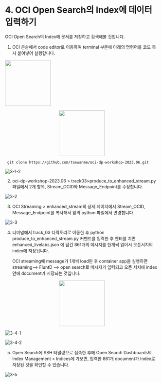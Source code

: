 # 4. OCI Open Search의 Index에 데이터 입력하기


OCI Open Search의 Index에 문서를 저장하고 검색해볼 것입니다. 
1. OCI 콘솔에서 code editor로 이동하여 terminal 부분에 아래의 명령어를 코드 복사 붙여넣어 실행합니다.

<img src="https://github.com/oraclekr-data-platform/ODWS-S04-ADB-Data-Visualization/assets/150219167/17f449b3-7671-4583-923b-12bd07906c85" height="150">
 <p align="center"><img src="https://github.com/oraclekr-data-platform/ODWS-S04-ADB-Data-Visualization/assets/150219167/fbf746ff-113f-4f03-bc61-a97066395d12" height="150"></p>

     git clone https://github.com/taewanme/oci-dp-workshop-2023.06.git

![3-1-2](https://github.com/oraclekr-data-platform/ODWS-S04-ADB-Data-Visualization/assets/150219167/f2518de4-ad33-4bf8-8ce6-b73942571717)

2. oci-dp-workshop-2023.06 > track03>produce_to_enhanced_stream.py 파일에서 2개 항목, Stream_OCID와 Message_Endpoint를 수정합니다.

![3-2](https://github.com/oraclekr-data-platform/ODWS-S04-ADB-Data-Visualization/assets/150219167/41e287e8-d3b9-4748-981d-1dd65316b13e)

3. OCI Streaming > enhanced_stream의 상세 페이지에서 Stream_OCID, Message_Endpoint를 복사해서 앞의 python 파일에서 변경합니다
   
![3-3](https://github.com/oraclekr-data-platform/ODWS-S04-ADB-Data-Visualization/assets/150219167/3c87c3d9-4c06-47eb-b1d2-48abcc4cbec3)

4. 터미널에서 track_03 디렉토리로 이동한 후 python produce_to_enhanced_stream.py 커맨드를 입력한 후 엔터를 치면 enhanced_livelabs.json 에 담긴 861개의 메시지를 한개씩 읽어서 오픈서치의 index에 저장됩니다.
   
   OCI streaming에 message가 1개씩 load된 후 container app을 실행하면 streaming--> FluntD --> open search로 메시지가 입력되고 오픈 서치에 index안에 document가 저장되는 것입니다.

 <p align="center"><img src="https://github.com/oraclekr-data-platform/ODWS-S04-ADB-Data-Visualization/assets/150219167/1212243a-2025-4655-8c3a-ea749d2a27f1" height="150"></p>

![3-4-1](https://github.com/oraclekr-data-platform/ODWS-S04-ADB-Data-Visualization/assets/150219167/496f3a32-b417-41d2-8a1a-24b19b61df96)

![3-4-2](https://github.com/oraclekr-data-platform/ODWS-S04-ADB-Data-Visualization/assets/150219167/f281436e-90fe-4388-b236-4d35b5034a5a)

5. Open Search에 SSH 터널링으로 접속한 후에 Open Search Dashboards의 Index Management > Indices에 가보면, 입력한 861개 document가 Index로 저장된 것을 확인할 수 있습니다.

![3-5](https://github.com/oraclekr-data-platform/ODWS-S04-ADB-Data-Visualization/assets/150219167/ad4572de-f98c-4ba8-bf16-23f0578f365f)

